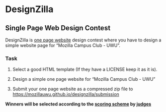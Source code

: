 # DesignZilla
## Single Page Web Design Contest


DesignZilla is [one page website](https://onepagelove.com/what-exactly-is-a-one-page-website) design contest where you have to design a simple website page for “Mozilla Campus Club - UWU”. 

### Task

1. Select a good HTML template (If they have a LICENSE keep it as it is). 

2. Design a simple one page website for “Mozilla Campus Club - UWU”

3. Submit your one page website as a compressed zip file to https://mozillauwu.github.io/designzilla/submission

**Winners will be selected according to the [scoring scheme](#scoringscheme) by [judges](#judges)**
